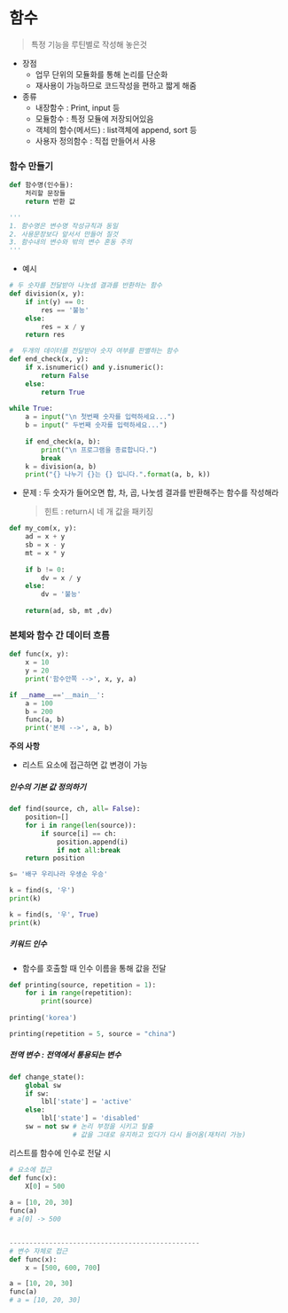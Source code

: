 # 함수

> 특정 기능을 루틴별로 작성해 놓은것

- 장점
  - 업무 단위의 모듈화를 통해 논리를 단순화
  - 재사용이 가능하므로 코드작성을 편하고 짧게 해줌
- 종류
  - 내장함수 : Print, input 등
  - 모듈함수 : 특정 모듈에 저장되어있음
  - 객체의 함수(메서드) : list객체에 append, sort 등
  - 사용자 정의함수 : 직접 만들어서 사용



### 함수 만들기

```python
def 함수명(인수들):
    처리할 문장들
    return 반환 값

'''
1. 함수명은 변수명 작성규칙과 동일
2. 사용문장보다 앞서서 만들어 질것
3. 함수내의 변수와 밖의 변수 혼동 주의
'''
```

- 예시 

```python
# 두 숫자를 전달받아 나눗셈 결과를 반환하는 함수
def division(x, y):
    if int(y) == 0:
        res == '불능'
    else:
        res = x / y
    return res

#  두개의 데이터를 전달받아 숫자 여부를 판별하는 함수
def end_check(x, y):
	if x.isnumeric() and y.isnumeric():
        return False
    else:
        return True
    
while True:
    a = input("\n 첫번째 숫자를 입력하세요...")
    b = input(" 두번째 숫자를 입력하세요...")
    
    if end_check(a, b):
        print("\n 프로그램을 종료합니다.")
        break
    k = division(a, b)
    print("{} 나누기 {}는 {} 입니다.".format(a, b, k))
```

- 문제 : 두 숫자가 들어오면 합, 차, 곱, 나눗셈 결과를 반환해주는 함수를 작성해라

  > 힌트 : return시 네 개 값을 패키징

```python
def my_com(x, y):
    ad = x + y
    sb = x - y
    mt = x * y
    
    if b != 0:
        dv = x / y
    else:
        dv = '불능'
        
	return(ad, sb, mt ,dv)
```



### 본체와 함수 간 데이터 흐름

```python 
def func(x, y):
    x = 10
    y = 20
    print('함수안쪽 -->', x, y, a)

if __name__=='__main__':
    a = 100
    b = 200
    func(a, b)
    print('본체 -->', a, b)
```



**주의 사항**

- 리스트 요소에 접근하면 값 변경이 가능



##### 인수의 기본 값 정의하기

```python
def find(source, ch, all= False):
    position=[]
    for i in range(len(source)):
        if source[i] == ch:
            position.append(i)
            if not all:break
	return position

s= '배구 우리나라 우생순 우승'

k = find(s, '우')
print(k)

k = find(s, '우', True)
print(k)
```



##### 키워드 인수

- 함수를 호출할 때 인수 이름을 통해 값을 전달

```python
def printing(source, repetition = 1):
    for i in range(repetition):
        print(source)
        
printing('korea')

printing(repetition = 5, source = "china")
```



##### 전역 변수 : 전역에서 통용되는 변수

```python
def change_state():
    global sw
    if sw:
        lbl['state'] = 'active'
    else:
        lbl['state'] = 'disabled'
    sw = not sw # 논리 부정을 시키고 탈출
    			# 값을 그대로 유지하고 있다가 다시 들어옴(재처리 가능)
```


리스트를 함수에 인수로 전달 시

```python
# 요소에 접근
def func(x):
    X[0] = 500
    
a = [10, 20, 30]
func(a)
# a[0] -> 500


------------------------------------------------
# 변수 자체로 접근
def func(x):
    x = [500, 600, 700]

a = [10, 20, 30]
func(a)
# a = [10, 20, 30]
```

